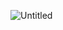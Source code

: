 ![Untitled](https://prod-files-secure.s3.us-west-2.amazonaws.com/c6fde91e-742c-477b-a973-5c29b5780cf6/367b4c30-50a1-484a-8f66-9291a74f1f4d/Untitled.png)

